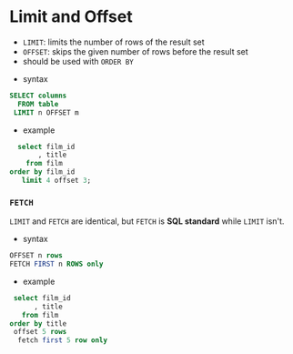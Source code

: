 # Limit and Offset
 - `LIMIT`: limits the number of rows of the result set
 - `OFFSET`: skips the given number of rows before the result set
 - should be used with `ORDER BY`

* syntax
```sql
SELECT columns
  FROM table
 LIMIT n OFFSET m
```

* example
```sql
  select film_id
       , title
    from film
order by film_id
   limit 4 offset 3;
```

 
 ### `FETCH`
 `LIMIT` and `FETCH` are identical, but `FETCH` is **SQL standard** while `LIMIT` isn't.

* syntax
```sql
OFFSET n rows
FETCH FIRST n ROWS only
```

* example
 ```SQL
  select film_id
       , title
    from film
order by title
  offset 5 rows
   fetch first 5 row only
 ```

